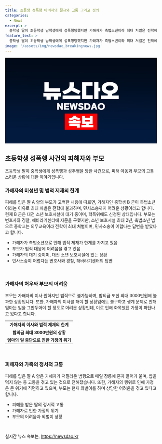```yaml
---
title: 초등생 성폭행 아버지의 절규와 고통 그리고 정의
categories:
  - News
excerpt: >
  중학생 딸이 초등학생 남학생에게 성폭행당했지만 가해자가 촉법소년이라 최대 처벌은 전학에 불과해 합의금도 3000만원에 불과한 상황. 가해자에 대한 법적 조치 불가능하며 가족은 현재 어려움에 빠져 있음. A 양의 아버지는 딸은 끔찍한 고통을 겪고 있고, 우리 가정은 파탄났다고 말했다. 현재 B 군은 대전 소년 보호시설에 대기 중이며, 가해자의 부모는 학폭위와 경찰에 신고했으며 소년 보호시설 최대 2년의 처우가 예상된다.
feature_text: >
  중학생 딸이 초등학생 남학생에게 성폭행당했지만 가해자가 촉법소년이라 최대 처벌은 전학에 불과해 합의금도 3000만원에 불과한 상황. 가해자에 대한 법적 조치 불가능하며 가족은 현재 어려움에 빠져 있음. A 양의 아버지는 딸은 끔찍한 고통을 겪고 있고, 우리 가정은 파탄났다고 말했다. 현재 B 군은 대전 소년 보호시설에 대기 중이며, 가해자의 부모는 학폭위와 경찰에 신고했으며 소년 보호시설 최대 2년의 처우가 예상된다.
image: '/assets/img/newsdao_breakingnews.jpg'
---
```


<p><img src="/assets/img/newsdao_breakingnews.jpg" alt="koreaapp 속보" /></p>

<h2 data-ke-size="size26">초등학생 성폭행 사건의 피해자와 부모</h2>

<p data-ke-size="size16">초등학생 딸이 중학생에게 성폭행과 성추행을 당한 사건으로, 피해 아동과 부모의 고통스러운 상황에 대한 이야기입니다.</p>

<h3 data-ke-size="size24">가해자의 미성년 및 법적 제재의 한계</h3>

<p data-ke-size="size16">피해를 입은 딸 A 양의 부모가 고백한 내용에 따르면, 가해자인 중학생 B 군이 촉법소년이라는 이유로 최대 처벌은 전학에 불과하며, 민사소송까지 어려운 상황이라고 합니다. 현재 B 군은 대전 소년 보호시설에 대기 중이며, 학폭위에도 신청된 상태입니다. 부모는 변호사와 경찰, 해바라기센터에 자문을 구했지만, 소년 보호시설 최대 2년, 촉법소년 법으로 중학교는 의무교육이라 전학이 최대 처벌이며, 민사소송이 어렵다는 답변을 받았다고 합니다.</p>

<ul>
  <li>가해자가 촉법소년으로 인해 법적 제재가 한계를 가지고 있음</li>
  <li>부모가 법적 대응에 어려움을 겪고 있음</li>
  <li>가해자의 대기 중이며, 대전 소년 보호시설에 있는 상황</li>
  <li>민사소송이 어렵다는 변호사와 경찰, 해바라기센터의 답변</li>
</ul>

<p data-ke-size="size16">&nbsp;</p>

<h3 data-ke-size="size24">가해자의 처우와 부모의 어려움</h3>

<p data-ke-size="size16">부모는 가해자의 이사 원하지만 법적으로 불가능하며, 합의금 또한 최대 3000만원에 불과한 상황입니다. 또한, 가해자의 이사를 해야 할 상황임에도 불구하고 생계 문제로 인해 엄마는 일을 그만두어야 할 정도로 어려운 상황인데, 이로 인해 화목했던 가정이 파탄나고 있다고 합니다.</p>

<table>
  <tr>
    <td style="text-align: center; height: 17px;"><b>가해자의 이사와 법적 제재의 한계</b></td>
  </tr>
  <tr>
    <td style="text-align: center; height: 17px;"><b>합의금 최대 3000만원의 상황</b></td>
  </tr>
  <tr>
    <td style="text-align: center; height: 17px;"><b>엄마의 일 중단으로 인한 가정의 위기</b></td>
  </tr>
</table>

<p data-ke-size="size16">&nbsp;</p>

<h3 data-ke-size="size24">피해자와 가족의 정서적 고통</h3>

<p data-ke-size="size16">피해를 입은 딸 A 양은 가해자가 저질러온 범행으로 매일 장롱에 혼자 들어가 울며, 밥을 먹지 않는 등 고통을 겪고 있는 것으로 전해졌습니다. 또한, 가해자의 행위로 인해 가정은 큰 위기에 직면하고 있으며, 부모는 현재 외벌이를 하며 상당한 어려움을 겪고 있다고 합니다.</p>

<ul>
  <li>피해를 받은 딸의 정서적 고통</li>
  <li>가해자로 인한 가정의 위기</li>
  <li>부모의 어려움과 외벌이 상황</li>
</ul>

<p data-ke-size="size16">&nbsp;</p>
실시간 뉴스 속보는, <a href="https://newsdao.kr" rel="dofollow">https://newsdao.kr</a>



